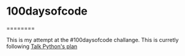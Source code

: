 # 100daysofcode
========

This is my attempt at the #100daysofcode challange. This is curretly
following [Talk Python's plan](https://github.com/talkpython/100daysofcode-with-python-course)


